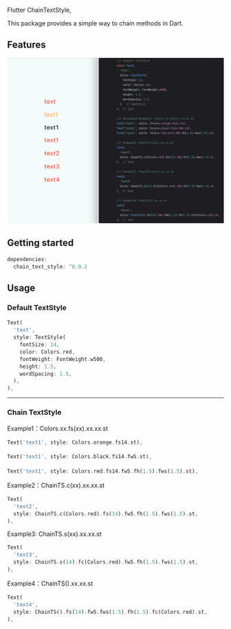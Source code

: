 
Flutter ChainTextStyle, 

This package provides a simple way to chain methods in Dart.

## Features
![picture](jp.png)

## Getting started

```dart
dependencies:
  chain_text_style: ^0.0.2
```

## Usage

### Default TextStyle
```dart
Text(
  'text',
  style: TextStyle(
    fontSize: 14,
    color: Colors.red,
    fontWeight: FontWeight.w500,
    height: 1.5,
    wordSpacing: 1.5,
  ),
),
```
---
### Chain TextStyle

Example1：Colors.xx.fs(xx).xx.xx.st 
```dart
Text('text1', style: Colors.orange.fs14.st),

Text('text1', style: Colors.black.fs14.fw5.st),

Text('text1', style: Colors.red.fs14.fw5.fh(1.5).fws(1.5).st),
```

Example2：ChainTS.c(xx).xx.xx.st
```dart
Text(
  'text2',
  style: ChainTS.c(Colors.red).fs(14).fw5.fh(1.5).fws(1.5).st,
),
```

Example3: ChainTS.s(xx).xx.xx.st
```dart
Text(
  'text3',
  style: ChainTS.s(14).fc(Colors.red).fw5.fh(1.5).fws(1.5).st,
),
```

Example4：ChainTS().xx.xx.st
```dart
Text(
  'text4',
  style: ChainTS().fs(14).fw5.fws(1.5).fh(1.5).fc(Colors.red).st,
),
```

